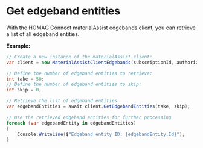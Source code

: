 # Get edgeband entities
With the HOMAG Connect materialAssist edgebands client, you can retrieve a list of all edgeband entities.

<strong>Example:</strong>

```csharp
// Create a new instance of the materialAssist client:
var client = new MaterialAssistClientEdgebands(subscriptionId, authorizationKey);

// Define the number of edgeband entities to retrieve:
int take = 50;
// Define the number of edgeband entities to skip:
int skip = 0;

// Retrieve the list of edgeband entities
var edgebandEntities = await client.GetEdgebandEntities(take, skip);

// Use the retrieved edgeband entities for further processing
foreach (var edgebandEntity in edgebandEntities)
{
    Console.WriteLine($"Edgeband entity ID: {edgebandEntity.Id}");
}
```
